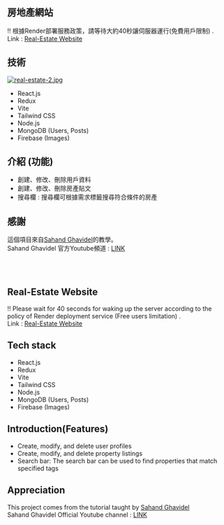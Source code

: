 ## 房地產網站
‼️ 根據Render部署服務政策，請等待大約40秒讓伺服器運行(免費用戶限制) .
<br>
Link : <a href="https://real-estate-r2hs.onrender.com" target="_blank">Real-Estate Website</a>

## 技術
[![real-estate-2.jpg](https://i.postimg.cc/hG8bjz3q/real-estate-2.jpg)](https://postimg.cc/xkCbpC2s)
- React.js
- Redux
- Vite
- Tailwind CSS
- Node.js
- MongoDB (Users, Posts)
- Firebase (Images)

## 介紹 (功能)
- 創建、修改、刪除用戶資料
- 創建、修改、刪除房產貼文
- 搜尋欄 : 搜尋欄可根據需求標籤搜尋符合條件的房產

## 感謝
這個項目來自<a href="https://github.com/sahandghavidel" target="_blank">Sahand Ghavidel</a>的教學。
<br>
Sahand Ghavidel 官方Youtube頻道 : <a href="https://www.youtube.com/@reactproject/videos" target="_blank">LINK</a>

<br>
<br>

## Real-Estate Website
‼️ Please wait for 40 seconds for waking up the server according to the policy of Render deployment service (Free users limitation) .
<br>
Link : <a href="https://real-estate-r2hs.onrender.com" target="_blank">Real-Estate Website</a>

## Tech stack
- React.js
- Redux
- Vite
- Tailwind CSS
- Node.js
- MongoDB (Users, Posts)
- Firebase (Images)

## Introduction(Features)
- Create, modify, and delete user profiles
- Create, modify, and delete property listings
- Search bar: The search bar can be used to find properties that match specified tags

## Appreciation
This project comes from the tutorial taught by <a href="https://github.com/sahandghavidel" target="_blank">Sahand Ghavidel</a>
<br>
Sahand Ghavidel Official Youtube channel : <a href="https://www.youtube.com/@reactproject/videos" target="_blank">LINK</a>
